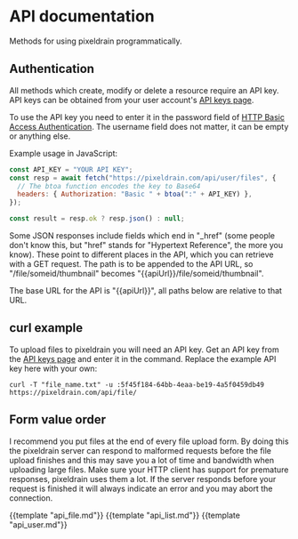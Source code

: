 # API documentation

Methods for using pixeldrain programmatically.

## Authentication

All methods which create, modify or delete a resource require an API key. API
keys can be obtained from your user account's [API keys page](/user/api_keys).

To use the API key you need to enter it in the password field of [HTTP Basic
Access
Authentication](https://en.wikipedia.org/wiki/Basic_access_authentication). The
username field does not matter, it can be empty or anything else.

Example usage in JavaScript:

```js
const API_KEY = "YOUR API KEY";
const resp = await fetch("https://pixeldrain.com/api/user/files", {
  // The btoa function encodes the key to Base64
  headers: { Authorization: "Basic " + btoa(":" + API_KEY) },
});

const result = resp.ok ? resp.json() : null;
```

Some JSON responses include fields which end in "\_href" (some people don't know
this, but "href" stands for "Hypertext Reference", the more you know). These
point to different places in the API, which you can retrieve with a GET request.
The path is to be appended to the API URL, so "/file/someid/thumbnail" becomes
"{{apiUrl}}/file/someid/thumbnail".

The base URL for the API is "{{apiUrl}}", all paths below are relative to that
URL.

## curl example

To upload files to pixeldrain you will need an API key. Get an API key from the
[API keys page](/user/api_keys) and enter it in the command. Replace the example
API key here with your own:

`curl -T "file_name.txt" -u :5f45f184-64bb-4eaa-be19-4a5f0459db49
https://pixeldrain.com/api/file/`

## Form value order

I recommend you put files at the end of every file upload form. By doing this
the pixeldrain server can respond to malformed requests before the file upload
finishes and this may save you a lot of time and bandwidth when uploading large
files. Make sure your HTTP client has support for premature responses,
pixeldrain uses them a lot. If the server responds before your request is
finished it will always indicate an error and you may abort the connection.

{{template "api_file.md"}}
{{template "api_list.md"}}
{{template "api_user.md"}}
